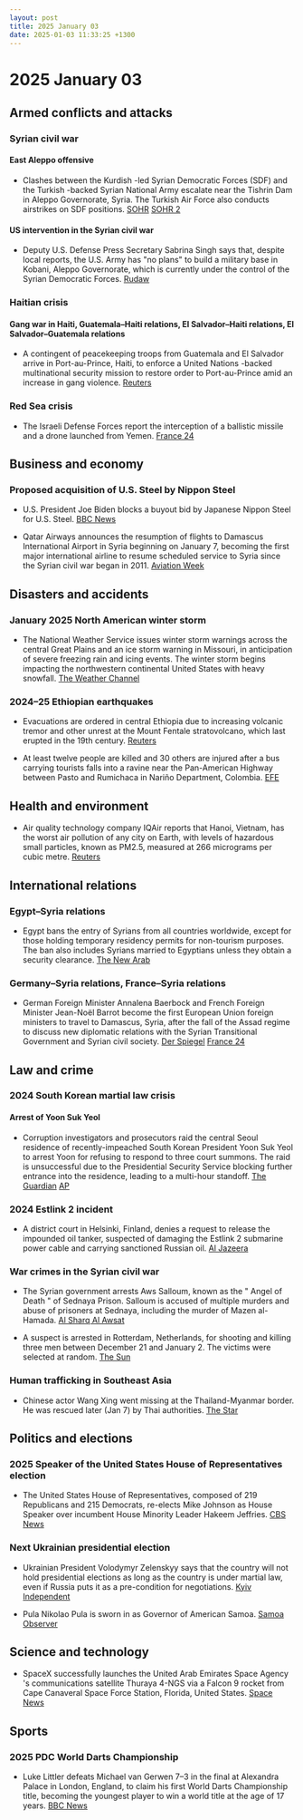 ```yaml
---
layout: post
title: 2025 January 03
date: 2025-01-03 11:33:25 +1300
---
```


# 2025 January 03

## Armed conflicts and attacks

### Syrian civil war

#### East Aleppo offensive

- Clashes between the Kurdish -led Syrian Democratic Forces (SDF) and the Turkish -backed Syrian National Army escalate near the Tishrin Dam in Aleppo Governorate, Syria. The Turkish Air Force also conducts airstrikes on SDF positions. [SOHR](https://www.syriahr.com/en/352816/) [SOHR 2](https://www.syriahr.com/en/352846/)

#### US intervention in the Syrian civil war

- Deputy U.S. Defense Press Secretary Sabrina Singh says that, despite local reports, the U.S. Army has "no plans" to build a military base in Kobani, Aleppo Governorate, which is currently under the control of the Syrian Democratic Forces. [Rudaw](https://manage.rudaw.net/english/middleeast/syria/030120254)

### Haitian crisis

#### Gang war in Haiti, Guatemala–Haiti relations, El Salvador–Haiti relations, El Salvador–Guatemala relations

- A contingent of peacekeeping troops from Guatemala and El Salvador arrive in Port-au-Prince, Haiti, to enforce a United Nations -backed multinational security mission to restore order to Port-au-Prince amid an increase in gang violence. [Reuters](https://www.reuters.com/world/americas/central-american-troops-arrive-haiti-fight-gangs-2025-01-03/)

### Red Sea crisis

- The Israeli Defense Forces report the interception of a ballistic missile and a drone launched from Yemen. [France 24](https://www.france24.com/en/middle-east/20250103-israel-intercepts-new-missile-launched-from-yemen-says-idf)

## Business and economy

### Proposed acquisition of U.S. Steel by Nippon Steel

- U.S. President Joe Biden blocks a buyout bid by Japanese Nippon Steel for U.S. Steel. [BBC News](https://www.bbc.com/news/articles/cx2vz83pg9eo)

- Qatar Airways announces the resumption of flights to Damascus International Airport in Syria beginning on January 7, becoming the first major international airline to resume scheduled service to Syria since the Syrian civil war began in 2011. [Aviation Week](https://aviationweek.com/air-transport/airports-networks/qatar-airways-resume-syria-flights)

## Disasters and accidents

### January 2025 North American winter storm

- The National Weather Service issues winter storm warnings across the central Great Plains and an ice storm warning in Missouri, in anticipation of severe freezing rain and icing events. The winter storm begins impacting the northwestern continental United States with heavy snowfall. [The Weather Channel](https://weather.com/storms/winter/news/2025-01-02-winter-storm-blair-forecast-snow-ice-plains-midwest-mid-atlantic)

### 2024–25 Ethiopian earthquakes

- Evacuations are ordered in central Ethiopia due to increasing volcanic tremor and other unrest at the Mount Fentale stratovolcano, which last erupted in the 19th century. [Reuters](https://www.reuters.com/world/africa/risk-ethiopian-volcano-eruption-prompts-evacuation-residents-2025-01-03/)

- At least twelve people are killed and 30 others are injured after a bus carrying tourists falls into a ravine near the Pan-American Highway between Pasto and Rumichaca in Nariño Department, Colombia. [EFE](https://efe.com/mundo/2025-01-04/colombia-accidente-autobus/)

## Health and environment

- Air quality technology company IQAir reports that Hanoi, Vietnam, has the worst air pollution of any city on Earth, with levels of hazardous small particles, known as PM2.5, measured at 266 micrograms per cubic metre. [Reuters](https://www.reuters.com/world/asia-pacific/hanoi-declared-worlds-most-polluted-city-authorities-seek-action-2025-01-03/)

## International relations

### Egypt–Syria relations

- Egypt bans the entry of Syrians from all countries worldwide, except for those holding temporary residency permits for non-tourism purposes. The ban also includes Syrians married to Egyptians unless they obtain a security clearance. [The New Arab](https://www.newarab.com/news/egypt-bans-entry-syrians-anywhere-world)

### Germany–Syria relations, France–Syria relations

- German Foreign Minister Annalena Baerbock and French Foreign Minister Jean-Noël Barrot become the first European Union foreign ministers to travel to Damascus, Syria, after the fall of the Assad regime to discuss new diplomatic relations with the Syrian Transitional Government and Syrian civil society. [Der Spiegel](https://www.spiegel.de/politik/deutschland/syrien-annalena-baerbock-reist-als-erste-eu-aussenministerin-nach-damaskus-a-6884f1be-3006-454b-9664-3ee76c0eda2e) [France 24](https://www.france24.com/en/middle-east/20250103-french-fm-visits-syria-with-german-counterpart-to-promote-peaceful-transition)

## Law and crime

### 2024 South Korean martial law crisis

#### Arrest of Yoon Suk Yeol

- Corruption investigators and prosecutors raid the central Seoul residence of recently-impeached South Korean President Yoon Suk Yeol to arrest Yoon for refusing to respond to three court summons. The raid is unsuccessful due to the Presidential Security Service blocking further entrance into the residence, leading to a multi-hour standoff. [The Guardian](https://www.theguardian.com/world/live/2025/jan/02/south-korea-police-on-way-to-arrest-president-yoon-suk-yeol-latest-updates?filterKeyEvents=false#maincontent) [AP](https://apnews.com/article/south-korea-yoon-martial-law-impeachment-detention-c8dc1758647979455dbf0d56e70369a4)

### 2024 Estlink 2 incident

- A district court in Helsinki, Finland, denies a request to release the impounded oil tanker, suspected of damaging the Estlink 2 submarine power cable and carrying sanctioned Russian oil. [Al Jazeera](https://www.aljazeera.com/news/2025/1/3/finnish-court-upholds-oil-tanker-seizure-in-undersea-cables-probe)

### War crimes in the Syrian civil war

- The Syrian government arrests Aws Salloum, known as the " Angel of Death " of Sednaya Prison. Salloum is accused of multiple murders and abuse of prisoners at Sednaya, including the murder of Mazen al-Hamada. [Al Sharq Al Awsat](https://english.aawsat.com/arab-world/5097881-arrest-aws-salloum-what-we-know-about-%E2%80%98azrael-sednaya%E2%80%99)

- A suspect is arrested in Rotterdam, Netherlands, for shooting and killing three men between December 21 and January 2. The victims were selected at random. [The Sun](https://thesun.my/world-news/dutch-police-arrest-suspect-in-random-rotterdam-shootings-BO13480760)

### Human trafficking in Southeast Asia

- Chinese actor Wang Xing went missing at the Thailand-Myanmar border. He was rescued later (Jan 7) by Thai authorities. [The Star](https://www.thestar.com.my/lifestyle/entertainment/2025/01/08/chinese-actor-wang-xing-says-he-was-forcibly-shaved-and-trained-as-scammer-in-myanmar)

## Politics and elections

### 2025 Speaker of the United States House of Representatives election

- The United States House of Representatives, composed of 219 Republicans and 215 Democrats, re-elects Mike Johnson as House Speaker over incumbent House Minority Leader Hakeem Jeffries. [CBS News](https://www.cbsnews.com/live-updates/2025-new-congress-sworn-in/)

### Next Ukrainian presidential election

- Ukrainian President Volodymyr Zelenskyy says that the country will not hold presidential elections as long as the country is under martial law, even if Russia puts it as a pre-condition for negotiations. [Kyiv Independent](https://kyivindependent.com/zelensky-again-rejects-elections-under-martial-law/)

- Pula Nikolao Pula is sworn in as Governor of American Samoa. [Samoa Observer](https://www.samoaobserver.ws/category/samoa/112622)

## Science and technology

- SpaceX successfully launches the United Arab Emirates Space Agency 's communications satellite Thuraya 4-NGS via a Falcon 9 rocket from Cape Canaveral Space Force Station, Florida, United States. [Space News](https://spacenews.com/spacex-launches-uaes-thuraya-4-mobile-connectivity-satellite/)

## Sports

### 2025 PDC World Darts Championship

- Luke Littler defeats Michael van Gerwen 7–3 in the final at Alexandra Palace in London, England, to claim his first World Darts Championship title, becoming the youngest player to win a world title at the age of 17 years. [BBC News](https://www.bbc.co.uk/sport/darts/live/c4gwz153e7et)